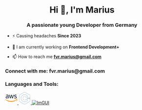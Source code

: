 <h1 align="center">Hi 👋, I'm Marius</h1>
<h3 align="center">A passionate young Developer from Germany</h3>

- ⚡ Causing headaches **Since 2023**

- 🌱 I am currently working on **Frontend Development+**

- 📫 How to reach me **fvr.marius@gmail.com**

<h3 align="left">Connect with me: fvr.marius@gmail.com </h3>
<p align="left">
</p>

<h3 align="left">Languages and Tools:</h3>
<p align="left"> <a href="https://aws.amazon.com" target="_blank" rel="noreferrer"> <img src="https://raw.githubusercontent.com/devicons/devicon/master/icons/amazonwebservices/amazonwebservices-original-wordmark.svg" alt="aws" width="40" height="40"/> </a> <a href="https://en.cppreference.com/w/" target="_blank" rel="noreferrer"> <img src="https://raw.githubusercontent.com/devicons/devicon/master/icons/cplusplus/cplusplus-line.svg" alt="C++" width="40" height="40"/> </a> 
<a href="https://www.dearimgui.com/" target="_blank" rel="noreferrer"> <img src="https://user-images.githubusercontent.com/19205853/265920315-d6e7cbe3-76e3-418c-a6e5-54f17043678e.png" alt="ImGUI" width="40" height="40"/> </a> 

  
